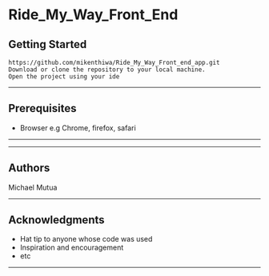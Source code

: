 # Ride_My_Way_Front_End

## Getting Started
```
https://github.com/mikenthiwa/Ride_My_Way_Front_end_app.git 
Download or clone the repository to your local machine. 
Open the project using your ide
```

***

## Prerequisites

* Browser e.g Chrome, firefox, safari


***



***

## Authors
Michael Mutua 

***

## Acknowledgments

* Hat tip to anyone whose code was used
* Inspiration and encouragement
* etc

***
    